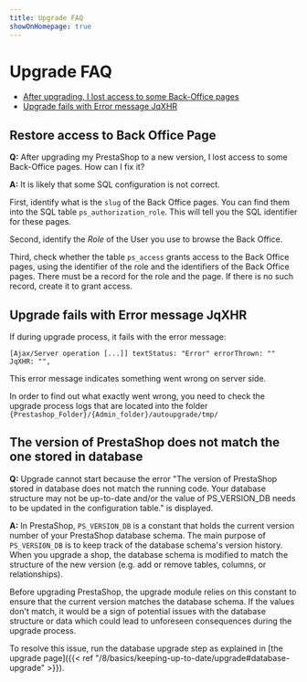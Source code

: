 ```yaml
---
title: Upgrade FAQ
showOnHomepage: true
---
```


# Upgrade FAQ

- [After upgrading, I lost access to some Back-Office pages](#restore-access-to-back-office-page)
- [Upgrade fails with Error message JqXHR](#upgrade-fails-with-error-message-jqxhr)


## Restore access to Back Office Page

**Q:** After upgrading my PrestaShop to a new version, I lost access to some Back-Office pages. How can I fix it?

**A:** It is likely that some SQL configuration is not correct.

First, identify what is the `slug` of the Back Office pages. You can find them into the SQL table `ps_authorization_role`. This will tell you the SQL identifier for these pages.

Second, identify the _Role_ of the User you use to browse the Back Office.

Third, check whether the table `ps_access` grants access to the Back Office pages, using the identifier of the role and the identifiers of the Back Office pages. There must be a record for the role and the page. If there is no such record, create it to grant access.

## Upgrade fails with Error message JqXHR

If during upgrade process, it fails with the error message:

```
[Ajax/Server operation [...]] textStatus: "Error" errorThrown: "" JqXHR: "",
```

This error message indicates something went wrong on server side.

In order to find out what exactly went wrong, you need to check the upgrade process logs that are located into the folder `{Prestashop_Folder}/{Admin_folder}/autoupgrade/tmp/`

## The version of PrestaShop does not match the one stored in database

**Q:** Upgrade cannot start because the error "The version of PrestaShop stored in database does not match the running code. Your database structure may not be up-to-date and/or the value of PS_VERSION_DB needs to be updated in the configuration table." is displayed.

**A:** In PrestaShop, `PS_VERSION_DB` is a constant that holds the current version number of your PrestaShop database schema. The main purpose of `PS_VERSION_DB` is to keep track of the database schema's version history. When you upgrade a shop, the database schema is modified to match the structure of the new version (e.g. add or remove tables, columns, or relationships). 

Before upgrading PrestaShop, the upgrade module relies on this constant to ensure that the current version matches the database schema. If the values don't match, it would be a sign of potential issues with the database structure or data which could lead to unforeseen consequences during the upgrade process.

To resolve this issue, run the database upgrade step as explained in [the upgrade page]({{< ref "/8/basics/keeping-up-to-date/upgrade#database-upgrade" >}}).

